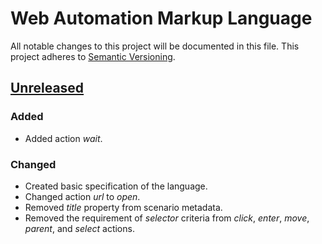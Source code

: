 # Web Automation Markup Language
All notable changes to this project will be documented in this file.
This project adheres to [Semantic Versioning](http://semver.org/).

## [Unreleased]
### Added
- Added action _wait_.

### Changed
- Created basic specification of the language.
- Changed action _url_ to _open_.
- Removed _title_ property from scenario metadata.
- Removed the requirement of _selector_ criteria from _click_, _enter_, _move_, _parent_, and _select_ actions.


[Unreleased]: https://github.com/automate-website/waml/compare/0.0.0...HEAD
